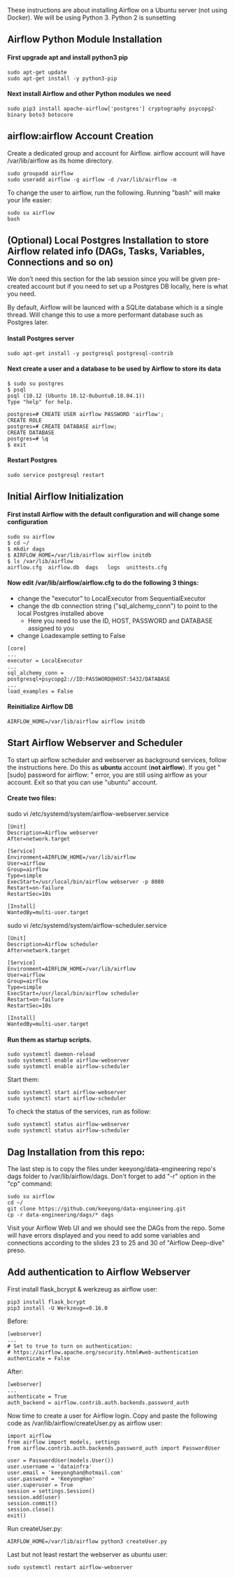These instructions are about installing Airflow on a Ubuntu server (not using Docker). We will be using Python 3. Python 2 is sunsetting

## Airflow Python Module Installation

#### First upgrade apt and install python3 pip

```
sudo apt-get update
sudo apt-get install -y python3-pip
```

#### Next install Airflow and other Python modules we need

```
sudo pip3 install apache-airflow['postgres'] cryptography psycopg2-binary boto3 botocore
```

## airflow:airflow Account Creation

Create a dedicated group and account for Airflow. airflow account will have /var/lib/airflow as its home directory.

```
sudo groupadd airflow
sudo useradd airflow -g airflow -d /var/lib/airflow -m
```

To change the user to airflow, run the following. Running "bash" will make your life easier:
```
sudo su airflow
bash
```


## (Optional) Local Postgres Installation to store Airflow related info (DAGs, Tasks, Variables, Connections and so on)

We don't need this section for the lab session since you will be given pre-created account but if you need to set up a Postgres DB locally, here is what you need.

By default, Airflow will be launced with a SQLite database which is a single thread. Will change this to use a more performant database such as Postgres later.

#### Install Postgres server

```
sudo apt-get install -y postgresql postgresql-contrib
```

#### Next create a user and a database to be used by Airflow to store its data
```
$ sudo su postgres
$ psql
psql (10.12 (Ubuntu 10.12-0ubuntu0.18.04.1))
Type "help" for help.

postgres=# CREATE USER airflow PASSWORD 'airflow';
CREATE ROLE
postgres=# CREATE DATABASE airflow;
CREATE DATABASE
postgres=# \q
$ exit
```

#### Restart Postgres

```
sudo service postgresql restart
```


## Initial Airflow Initialization

#### First install Airflow with the default configuration and will change some configuration

```
sudo su airflow
$ cd ~/
$ mkdir dags
$ AIRFLOW_HOME=/var/lib/airflow airflow initdb
$ ls /var/lib/airflow
airflow.cfg  airflow.db  dags   logs  unittests.cfg
```

#### Now edit /var/lib/airflow/airflow.cfg to do the following 3 things:

 * change the "executor" to LocalExecutor from SequentialExecutor
 * change the db connection string ("sql_alchemy_conn") to point to the local Postgres installed above
   * Here you need to use the ID, HOST, PASSWORD and DATABASE assigned to you
 * change Loadexample setting to False
 
```
[core]
...
executor = LocalExecutor
...
sql_alchemy_conn = postgresql+psycopg2://ID:PASSWORD@HOST:5432/DATABASE
...
load_examples = False
```

#### Reinitialize Airflow DB

```
AIRFLOW_HOME=/var/lib/airflow airflow initdb
```


## Start Airflow Webserver and Scheduler

To start up airflow scheduler and webserver as background services, follow the instructions here. Do this as <b>ubuntu</b> account (<b>not airflow</b>). If you get "[sudo] password for airflow: " error, you are still using airflow as your account. Exit so that you can use "ubuntu" account.


#### Create two files:

sudo vi /etc/systemd/system/airflow-webserver.service

```
[Unit]
Description=Airflow webserver
After=network.target

[Service]
Environment=AIRFLOW_HOME=/var/lib/airflow
User=airflow
Group=airflow
Type=simple
ExecStart=/usr/local/bin/airflow webserver -p 8080
Restart=on-failure
RestartSec=10s

[Install]
WantedBy=multi-user.target
```

sudo vi /etc/systemd/system/airflow-scheduler.service

```
[Unit]
Description=Airflow scheduler
After=network.target

[Service]
Environment=AIRFLOW_HOME=/var/lib/airflow
User=airflow
Group=airflow
Type=simple
ExecStart=/usr/local/bin/airflow scheduler
Restart=on-failure
RestartSec=10s

[Install]
WantedBy=multi-user.target
```

#### Run them as startup scripts. 

```
sudo systemctl daemon-reload
sudo systemctl enable airflow-webserver
sudo systemctl enable airflow-scheduler
```

Start them:

```
sudo systemctl start airflow-webserver
sudo systemctl start airflow-scheduler
```

To check the status of the services, run as follow:

```
sudo systemctl status airflow-webserver
sudo systemctl status airflow-scheduler
```


## Dag Installation from this repo:

The last step is to copy the files under keeyong/data-engineering repo's dags folder to /var/lib/airflow/dags. Don't forget to add "-r" option in the "cp" command:

```
sudo su airflow
cd ~/
git clone https://github.com/keeyong/data-engineering.git
cp -r data-engineering/dags/* dags
```

Visit your Airflow Web UI and we should see the DAGs from the repo. Some will have errors displayed and you need to add some variables and connections according to the slides 23 to 25 and 30 of "Airflow Deep-dive" preso.


## Add authentication to Airflow Webserver


First install flask_bcrypt & werkzeug as airflow user:
```
pip3 install flask_bcrypt
pip3 install -U Werkzeug==0.16.0
```


Before:

```
[webserver]
...
# Set to true to turn on authentication:
# https://airflow.apache.org/security.html#web-authentication
authenticate = False
```

After:

```
[webserver]
...
authenticate = True
auth_backend = airflow.contrib.auth.backends.password_auth
```

Now time to create a user for Airflow login. Copy and paste the following code as /var/lib/airflow/createUser.py as airflow user:

```
import airflow
from airflow import models, settings
from airflow.contrib.auth.backends.password_auth import PasswordUser

user = PasswordUser(models.User())
user.username = 'datainfra'
user.email = 'keeyonghan@hotmail.com'
user.password = 'KeeyongHan'
user.superuser = True
session = settings.Session()
session.add(user)
session.commit()
session.close()
exit()
```

Run createUser.py:
```
AIRFLOW_HOME=/var/lib/airflow python3 createUser.py
```

Last but not least restart the webserver as ubuntu user:
```
sudo systemctl restart airflow-webserver
```


